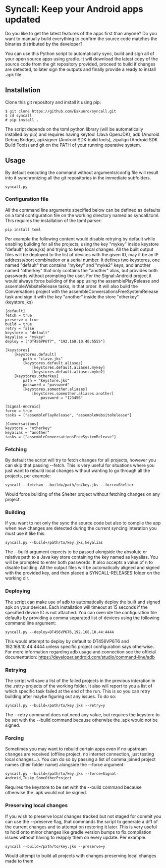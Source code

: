 # Syncall: Keep your Android apps updated
Do you like to get the latest features of the apps first than anyone?
Do you want to manually build everything to confirm the source code matches the binaries distributed by the developer?

You can use this Python script to automatically sync, build and sign all of your open source apps using gradle. It will download the latest copy of the source code from the git repository provided, proceed to build if changes are detected, to later sign the outputs and finally provide a ready to install .apk file.

## Installation
Clone this git repository and install it using pip:
```
$ git clone https://github.com/Eskuero/syncall.git
$ cd syncall
# pip install .
```

The script depends on the toml python library (will be automatically installed by pip) and requires having keytool (Java OpenJDK), adb (Android Debug Bridge), apksigner (Android SDK build tools), zipalign (Android SDK Build Tools) and git on the PATH of your running operative system.

## Usage
By default executing the command without arguments/config file will result into it synchronizing all the git repositories in the immediate subfolders.
```
syncall.py
```

### Configuration file
All the command line arguments specified below can be defined as defaults on a toml configuration file on the working directory named as syncall.toml.
This requires the installation of the toml parser:
```
pip install toml
```
Per example the following content would disable retrying by default while enabling building for all the projects, using the key "mykey" inside keystore "default" (clave.jks) and trying to keep local changes. All the built output files will be deployed to the list of devices with the given ID, may it be an IP addresss/port combination or a serial number.
It defines two keystores, one named "default" that contains "mykey" and "myke2" keys, and another named "otherkey" that only contains the "another" alias, but provides both passwords without prompting the user.
For the Signal-Android project it would always force building of the app using the assemblePlayRelease and assembleWebsiteRelease tasks, in that order.
It will also build the Conversations project with the assembleConversationsFreeSystemRelease task and sign it with the key "another" inside the store "otherkey" (keystore.jks)
```
[default]
fetch = true
preserve = true
build = true
retry = false
keystore = "default"
keyalias = "mykey"
deploy = ["DT456VP6T7", "192.168.10.40:5555"]

[keystores]
	[keystores.default]
		path = "clave.jks"
		[keystores.default.aliases]
			[keystores.default.aliases.mykey]
			[keystores.default.aliases.myke2]
	[keystores.otherkey]
		path = "keystore.jks"
		password = "password"
		[keystores.someother.aliases]
			[keystores.someother.aliases.another]
				password = "123456"

[Signal-Android]
force = true
tasks = ["assemblePlayRelease", "assembleWebsiteRelease"]

[Conversations]
keystore = "otherkey"
keyalias = "another"
tasks = ["assembleConversationsFreeSystemRelease"]
```

### Fetching
By default the script will try to fetch changes for all projects, however you can skip that passing --fetch. This is very useful for situations where you just want to rebuild local changes without wanting to go through all the projects, per example:
```
syncall --fetch=n --build=/path/to/key.jks --force=Shelter
```
Would force building of the Shelter project without fetching changes on any project.

### Building
If you want to not only the sync the source code but also to compile the app when new changes are detected during the current syncing interation you must use it like this:
```
syncall.py --build=/path/to/key.jks,keyalias
```
The --build argument expects to be passed alongside the absolute or relative path to a Java key store containing the key named as keyalias. You will be prompted to enter both passwords. It also accepts a value of n to disable building.
All the output files will be automatically aligned and signed with the provided key, and then placed a SYNCALL-RELEASES folder on the working dir.

### Deploying
The script can make use of adb to automatically deploy the built and signed apk on your devices. Each installation will timeout at 15 seconds if the specified device ID is not attached. You can override the configuration file defaults by providing a comma separated list of devices using the following command line argument:
```
syncall.py --deploy=DT456VP6T6,192.168.10.44:4444
```
This would attempt to deploy by default to DT456VP6T6 and 192.168.10.44:4444 unless specific project configuration says otherwise.
For more information regarding adb usage and connection see the official documentation:
<https://developer.android.com/studio/command-line/adb>

### Retrying
The script will save a list of the failed projects in the previous interation in the .retry-projects of the working folder. It also will report to you a list of which specific task failed at the end of the run. This is so you can retry building after maybe figuring out any issues.
To do so:
```
syncall.py --build=/path/to/key.jks --retry=y
```
The --retry command does not need any value, but requires the keystore to be set with the --build command because otherwise the .apk would not be signed.

### Forcing
Sometimes you may want to rebuild certain apps even if no upstream changes are received (offline project, no internet connection, just testing local changes...). You can do so by passing a list of comma joined project names (their folder name) alongside the --force argument:
```
syncall.py --build=/path/to/key.jks --force=Signal-Android,Tusky,SomeOtherProject
```
Requires the keystore to be set with the --build command because otherwise the .apk would not be signed.

### Preserving local changes
If you wish to preserve local changes tracked but not staged for commit you can use the --preserve flag, that commands the script to generate a diff of the current changes and to attempt on restoring it later. This is very useful to hold onto minor changes like gradle version bumps to fix compilation issues without having to reapply them on every update.
Per example:
```
syncall --build=/path/to/key.jks --preserve=y
```
Would attempt to build all projects with changes preserving local changes made to them
